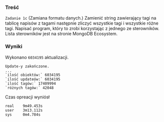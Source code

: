 ### Treść
`Zadanie 1c` (Zamiana formatu danych.) Zamienić string zawierający tagi na tablicę napisów z tagami następnie zliczyć wszystkie tagi i wszystkie różne tagi. Napisać program, który to zrobi korzystając z jednego ze sterowników. Lista sterowników jest na stronie MongoDB Ecosystem.

### Wyniki

Wykonano `6034195` aktualizacji.
```
Update-y zakończone.
...
`ilość obiektów:` 6034195
`ilość updateów:` 6034195
`ilość tagów:` 17409994
`różnych tagów:` 42048
```

Czas opreacji wyniósł

```
real	9m49.453s
user	3m13.112s
sys	    0m4.784s
```
